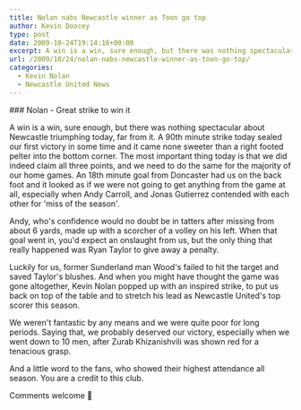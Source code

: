 ```yaml
---
title: Nolan nabs Newcastle winner as Toon go top
author: Kevin Doocey
type: post
date: 2009-10-24T19:14:16+00:00
excerpt: A win is a win, sure enough, but there was nothing spectacular about Newcastle..
url: /2009/10/24/nolan-nabs-newcastle-winner-as-toon-go-top/
categories:
  - Kevin Nolan
  - Newcastle United News
---
```


### Nolan - Great strike to win it

A win is a win, sure enough, but there was nothing spectacular about Newcastle triumphing today, far from it. A 90th minute strike today sealed our first victory in some time and it came none sweeter than a right footed pelter into the bottom corner. The most important thing today is that we did indeed claim all three points, and we need to do the same for the majority of our home games. An 18th minute goal from Doncaster had us on the back foot and it looked as if we were not going to get anything from the game at all, especially when Andy Carroll, and Jonas Gutierrez contended with each other for 'miss of the season'.

Andy, who's confidence would no doubt be in tatters after missing from about 6 yards, made up with a scorcher of a volley on his left. When that goal went in, you'd expect an onslaught from us, but the only thing that really happened was Ryan Taylor to give away a penalty.

Luckily for us, former Sunderland man Wood's failed to hit the target and saved Taylor's blushes. And when you might have thought the game was gone altogether, Kevin Nolan popped up with an inspired strike, to put us back on top of the table and to stretch his lead as Newcastle United's top scorer this season.

We weren't fantastic by any means and we were quite poor for long periods. Saying that, we probably deserved our victory, especially when we went down to 10 men, after Zurab Khizanishvili was shown red for a tenacious grasp.

And a little word to the fans, who showed their highest attendance all season. You are a credit to this club.

Comments welcome 🙂
